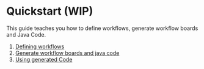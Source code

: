 # Quickstart (WIP)
This guide teaches you how to define workflows, generate workflow boards and Java Code.

1. [Defining workflows](defining_workflows.md)
2. [Generate workflow boards and java code](generation.md)
3. [Using generated Code](generated_code.md)